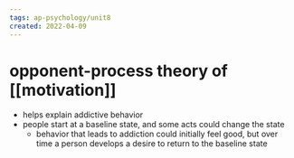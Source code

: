 ```yaml
---
tags: ap-psychology/unit8 
created: 2022-04-09
---
```


# opponent-process theory of [[motivation]]

- helps explain addictive behavior
- people start at a baseline state, and some acts could change the state
	- behavior that leads to addiction could initially feel good, but over time a person develops a desire to return to the baseline state 
